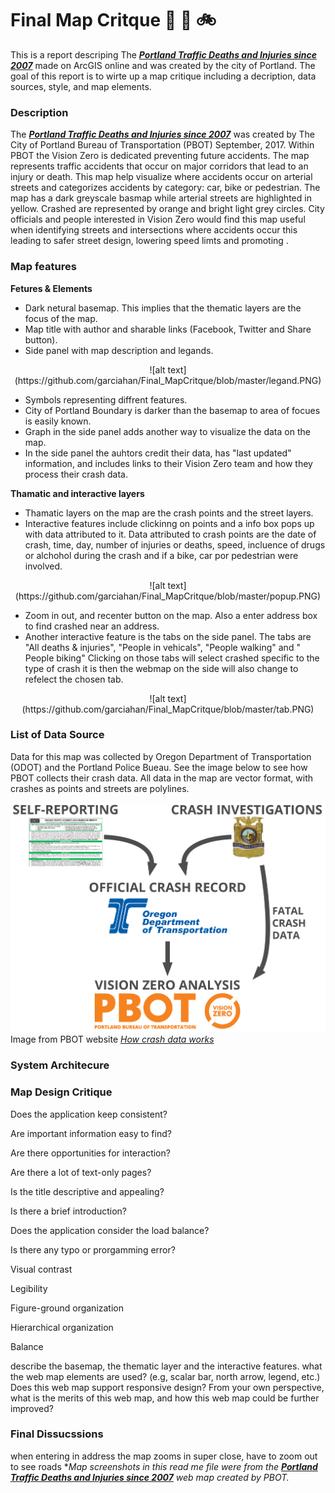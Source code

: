 # Final Map Critque :walking: :car: :bike:
This is a report descriping The [***Portland Traffic Deaths and Injuries since 2007***](https://pdx.maps.arcgis.com/apps/MapSeries/index.html?appid=5385b143768c445db915a9c7fad32ebe) made on ArcGIS online and was created by the city of Portland. The goal of this report is to wirte up a map critique including a decription, data sources, style, and map elements.

### Description
The [***Portland Traffic Deaths and Injuries since 2007***](https://pdx.maps.arcgis.com/apps/MapSeries/index.html?appid=5385b143768c445db915a9c7fad32ebe) was created by The City of Portland Bureau of Transportation (PBOT) September, 2017. Within PBOT the Vision Zero is dedicated preventing future accidents. The map represents traffic accidents that occur on major corridors that lead to an injury or death. This map help visualize where accidents occur on arterial streets and categorizes accidents by category: car, bike or pedestrian. The map has a dark greyscale basmap while arterial streets are highlighted in yellow. Crashed are represented by orange and bright light grey circles. City officials and people interested in Vision Zero would find this map useful when identifying streets and intersections where accidents occur this leading to safer street design, lowering speed limts and promoting . 

### Map features
**Fetures & Elements**
* Dark netural basemap. This implies that the thematic layers are the focus of the map.
* Map title with author and sharable links (Facebook, Twitter and Share button).
* Side panel with map description and legands.

<p align="center">![alt text](https://github.com/garciahan/Final_MapCritque/blob/master/legand.PNG)</p>

* Symbols representing diffrent features.
* City of Portland Boundary is darker than the basemap to area of focues is easily known.
* Graph in the side panel adds another way to visualize the data on the map.
* In the side panel the auhtors credit their data, has "last updated" information, and includes links to their Vision Zero team and how they process their crash data. 

**Thamatic and interactive layers**
* Thamatic layers on the map are the crash points and the street layers.
* Interactive features include clickinng on points and a info box pops up with data attributed to it. Data attributed to crash points are the date of crash, time, day, number of injuries or deaths, speed, incluence of drugs or alchohol during the crash and if a bike, car por pedestrian were involved. 

<p align="center">![alt text](https://github.com/garciahan/Final_MapCritque/blob/master/popup.PNG)</p>

* Zoom in out, and recenter button on the map. Also a enter address box to find crashed near an address. 
* Another interactive feature is the tabs on the side panel. The tabs are "All deaths & injuries", "People in vehicals", "People walking" and " People biking" Clicking on those tabs will select crashed specific to the type of crash it is then the webmap on the side will also change to refelect the chosen tab.

<p align="center">![alt text](https://github.com/garciahan/Final_MapCritque/blob/master/tab.PNG)</p>

### List of Data Source
Data for this map was collected by Oregon Department of Transportation (ODOT) and the Portland Police Bueau. See the image below to see how PBOT collects their crash data. All data in the map are vector format, with crashes as points and streets are polylines.

![alt text](https://github.com/garciahan/Final_MapCritque/blob/master/Crashdiagram.png)
Image from PBOT website [*How crash data works*](https://www.portlandoregon.gov/transportation/article/595691)

### System Architecure

### Map Design Critique

Does the application keep consistent?

Are important information easy to find?

Are there opportunities for interaction?

Are there a lot of text-only pages?

Is the title descriptive and appealing?

Is there a brief introduction?

Does the application consider the load balance?

Is there any typo or prorgamming error?

Visual contrast

Legibility

Figure-ground organization

Hierarchical organization

Balance

describe the basemap, the thematic layer and the interactive features.
what the web map elements are used? (e.g, scalar bar, north arrow, legend, etc.)
Does this web map support responsive design?
From your own perspective, what is the merits of this web map, and how this web map could be further improved?

### Final Dissucssions
when entering in address the map zooms in super close, have to zoom out to see roads
**Map screenshots in this read me file were from the [***Portland Traffic Deaths and Injuries since 2007***](https://pdx.maps.arcgis.com/apps/MapSeries/index.html?appid=5385b143768c445db915a9c7fad32ebe) web map created by PBOT.*
